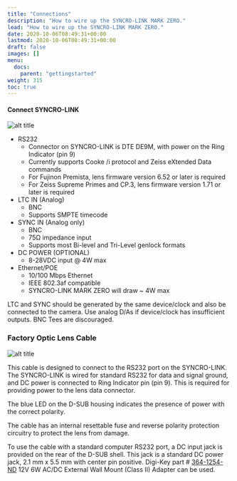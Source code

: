 ```yaml
---
title: "Connections"
description: "How to wire up the SYNCRO-LINK MARK ZERO."
lead: "How to wire up the SYNCRO-LINK MARK ZERO."
date: 2020-10-06T08:49:31+00:00
lastmod: 2020-10-06T08:49:31+00:00
draft: false
images: []
menu:
  docs:
    parent: "gettingstarted"
weight: 315
toc: true
---
```


#### Connect SYNCRO-LINK

<img src="/images/connections.png" title="title" alt="alt title"/>

- RS232
  - Connector on SYNCRO-LINK is DTE DE9M, with power on the Ring Indicator (pin 9)
  - Currently supports Cooke /i protocol and Zeiss eXtended Data commands
  - For Fujinon Premista, lens firmware version 6.52 or later is required
  - For Zeiss Supreme Primes and CP.3, lens firmware version 1.71 or later is required
- LTC IN (Analog)
  - BNC
  - Supports SMPTE timecode
- SYNC IN (Analog only)
  - BNC
  - 75Ω impedance input
  - Supports most Bi-level and Tri-Level genlock formats
- DC POWER (OPTIONAL)
  - 8-28VDC input @ 4W max
- Ethernet/POE
  - 10/100 Mbps Ethernet
  - IEEE 802.3af compatible
  - SYNCRO-LINK MARK ZERO will draw ~ 4W max

LTC and SYNC should be generated by the same device/clock and also be connected to the camera. Use analog D/As if device/clock has insufficient outputs. BNC Tees are discouraged.

### Factory Optic Lens Cable

<img src="/images/fac-cable.png" title="Factory Optic Lens Cable" alt="alt title"/>

This cable is designed to connect to the RS232 port on the SYNCRO-LINK. The SYNCRO-LINK is wired for standard RS232 for data and signal ground, and DC power is connected to Ring Indicator pin (pin 9). This is required for providing power to the lens data connector.

The blue LED on the D-SUB housing indicates the presence of power with the correct polarity.

The cable has an internal resettable fuse and reverse polarity protection circuitry to protect the lens from damage.

To use the cable with a standard computer RS232 port, a DC input jack is provided on the rear of the D-SUB shell. This jack is a standard DC power jack, 2.1 mm x 5.5 mm with center pin positive. Digi-Key part # [
364-1254-ND](https://www.digikey.com/en/products/detail/tri-mag-llc/L6R06H-120/7682617) 12V 6W AC/DC External Wall Mount (Class II) Adapter can be used.

